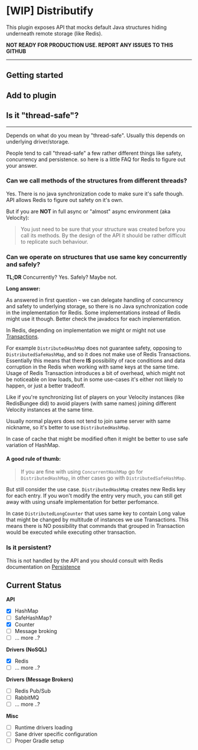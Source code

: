 # [WIP] Distributify
This plugin exposes API that mocks default Java structures hiding underneath remote storage (like Redis).

**NOT READY FOR PRODUCTION USE. REPORT ANY ISSUES TO THIS GITHUB**
****
## Getting started

## Add to plugin


## Is it "thread-safe"?
****
Depends on what do you mean by "thread-safe". Usually this depends on underlying driver/storage.

People tend to call "thread-safe" a few rather different things like safety, concurrency and persistence. so here is a little FAQ for Redis to figure out your answer.


### **Can we call methods of the structures from different threads?**

Yes. There is no java synchronization code to make sure it's safe though. API allows Redis to figure out safety on it's own. 

But if you are **NOT** in full async or "almost" async environment (aka Velocity):

> You just need to be sure that your structure was created before you call its methods.
By the design of the API it should be rather difficult to replicate such behaviour.

### **Can we operate on structures that use same key concurrently and safely?**

**TL;DR** Concurrently? Yes. Safely? Maybe not.

**Long answer:**

As answered in first question - we can delegate handling of concurrency and safety to underlying storage, so there is no Java synchronization code in the implementation for Redis.
Some implementations instead of Redis might use it though. Better check the javadocs for each implementation.

In Redis, depending on implementation we might or might not use [Transactions](https://redis.io/docs/manual/transactions/).

For example `DistributedHashMap` does not guarantee safety, opposing to `DistributedSafeHashMap`, and so it does not make use of Redis Transactions.
Essentially this means that there **IS** possibility of race conditions and data corruption in the Redis when 
working with same keys at the same time.
Usage of Redis Transaction introduces a bit of overhead, which might not be noticeable on low loads, 
but in some use-cases it's either not likely to happen, or just a better tradeoff. 

Like if you're synchronizing list of players on your Velocity instances (like RedisBungee did) to avoid players (with same names) joining different Velocity instances at the same time.

Usually normal players does not tend to join same server with same nickname, so it's better to use `DistributedHashMap`.

In case of cache that might be modified often it might be better to use safe variation of HashMap.

#### A good rule of thumb:
> If you are fine with using `ConcurrentHashMap` go for `DistributedHashMap`, in other cases go with `DistributedSafeHashMap`.

But still consider the use case. `DistributedHashMap` creates new Redis key for each entry. If you won't modify the entry very much, you can still get away with using unsafe implementation for better perfomance.

In case `DistributedLongCounter` that uses same key to contain Long value that might be changed by multitude of instances we use Transactions.
This means there is NO possibility that commands that grouped in Transaction would be executed while executing other transaction.

### **Is it persistent?**
This is not handled by the API and you should consult with Redis documentation on [Persistence](https://redis.io/docs/management/persistence/)




Current Status
---
**API**
- [x] HashMap
- [ ] SafeHashMap?
- [x] Counter
- [ ] Message broking
- [ ] ... more ..?

**Drivers (NoSQL)**
- [x] Redis
- [ ] ... more ..?

**Drivers (Message Brokers)**
- [ ] Redis Pub/Sub
- [ ] RabbitMQ
- [ ] ... more ..?

**Misc**
- [ ] Runtime drivers loading 
- [ ] Sane driver specific configuration
- [ ] Proper Gradle setup